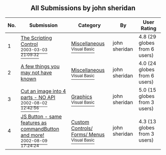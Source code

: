 ﻿<div align="center">

## All Submissions by john sheridan

</div>

No.  | Submission | Category | By   | User Rating
---- | ---------- | -------- | ---- | -----------
1 | [The Scripting Control<br /><sup>2003-03-03 21:09:32</sup>](https://github.com/Planet-Source-Code/john-sheridan-the-scripting-control__1-43715) | [Miscellaneous<br /><sup>Visual Basic</sup>](../ByCategory/miscellaneous__1-1.md) | john sheridan | 4.8 (29 globes from 6 users)
2 | [A few things you may not have known<br />](https://github.com/Planet-Source-Code/john-sheridan-a-few-things-you-may-not-have-known__1-38890) | [Miscellaneous<br /><sup>Visual Basic</sup>](../ByCategory/miscellaneous__1-1.md) | john sheridan | 4.0 (24 globes from 6 users)
3 | [Cut an image into 4 parts \- NO API<br /><sup>2002-08-02 12:42:56</sup>](https://github.com/Planet-Source-Code/john-sheridan-cut-an-image-into-4-parts-no-api__1-37552) | [Graphics<br /><sup>Visual Basic</sup>](../ByCategory/graphics__1-46.md) | john sheridan | 5.0 (15 globes from 3 users)
4 | [JS Button \- same features as commandButton and more\!<br /><sup>2002-08-09 17:24:24</sup>](https://github.com/Planet-Source-Code/john-sheridan-js-button-same-features-as-commandbutton-and-more__1-37783) | [Custom Controls/ Forms/  Menus<br /><sup>Visual Basic</sup>](../ByCategory/custom-controls-forms-menus__1-4.md) | john sheridan | 4.3 (13 globes from 3 users)
